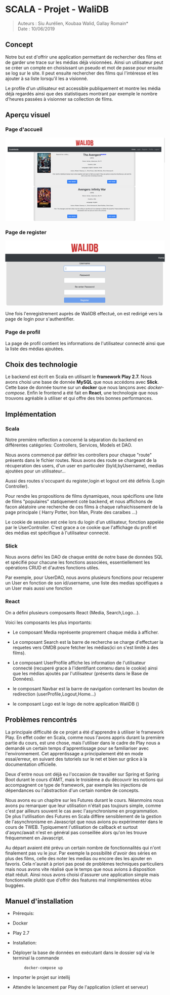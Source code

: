 # SCALA - Projet - WaliDB

>Auteurs : Siu Aurélien, Koubaa Walid, Gallay Romain*	
> Date : 10/06/2019

## Concept

Notre but est d'offrir une application permettant de rechercher des films et de garder une trace sur les médias déjà visionnées. Ainsi un utilisateur peut se créer un compte en choisissant un pseudo et mot de passe pour ensuite se log sur le site. Il peut ensuite rechercher des films qui l'intéresse et les ajouter à sa liste lorsqu'il les a visionné.

Le profile d'un utilisateur est accessible publiquement et montre les média déjà regardés ainsi que des statistiques montrant par exemple le nombre d'heures passées à visionner sa collection de films.

## Aperçu visuel

### Page d'accueil

![alt](img/Home.png)

### Page de register

![alt](img/Register.png)

Une fois l'enregistrement auprès de WaliDB effectué, on est redirigé vers la page de login pour s'authentifier.

### Page de profil

La page de profil contient les informations de l'utilisateur connecté ainsi que la liste des médias ajoutées.

## Choix des technologie

Le backend est écrit en Scala en utilisant le **framework Play 2.7.** Nous avons choisi une base de donnée **MySQL** que nous accédons avec **Slick**. Cette base de donnée tourne sur un **docker** que nous lançons avec *docker-compose*. Enfin le frontend a été fait en **React**, une technologie que nous trouvons agréable à utiliser et qui offre des très bonnes performances.

## Implémentation

### Scala

Notre première reflection a concerné la séparation du backend en différentes catégories: Controllers, Services, Models et DAO.

Nous avons commencé par définir les controllers pour chaque "route" présents dans le fichier routes.
Nous avons des route se chargeant de la récuperation des users, d'un user en particuleir (byId,byUsername), medias ajoutées pour un  utilisateur... 

Aussi des routes s'occupant du register,login et logout ont été définis (Login Controller).

Pour rendre les propositions de films dynamiques, nous spécifions une liste de films "populaires" statiquement coté backend, et nous affichons de facon aléatoire une recherche de ces films à chaque rafraichissement de la page principale ( Harry Potter, Iron Man, Pirate des caraibes ...) 


Le cookie de session est crée lors du login d'un utilisateur, fonction appelée par le UserController. C'est grace a ce cookie que l'affichage du profil et des médias est spécifique à l'utilisateur connecté.

### Slick

Nous avons défini les DAO de chaque entité de notre base de données SQL et spécifié pour chacune les fonctions associées, essentiellement les opérations CRUD et d'autres fonctions utiles.

Par exemple, pour UserDAO, nous avons plusieurs fonctions pour recuperer un User en fonction de son id/username, une liste des medias spcéfiques a un User mais aussi une fonction 

### React

On a  défini plusieurs composants React (Media, Search,Logo...).

Voici les composants les plus importants:

- Le composant Media représente proprement chaque média à afficher.

- Le composant Search est la barre de recherche se charge d'effectuer la requetes vers OMDB poure fetcher les médias(ici on s'est limité à des films).

- Le composant UserProfile affiche les information de l'utilisateur connecté (recuperé grace à l'identifiant contenu dans le cookie) ainsi que les médias ajoutés par l'utilisateur (présents dans le Base de Données).

- le composant Navbar est la barre de navigation contenant les bouton de redirection (userProfile,Logout,Home...)

- le composant Logo est le logo de notre application WaliDB ()



## Problèmes rencontrés

La principale difficulté de ce projet a été d'apprendre à utiliser le framework Play. En effet coder en Scala, comme nous l'avons appris durant la première partie du cours, est une chose, mais l'utiliser dans le cadre de Play nous a demandé un certain temps d'apprentissage pour se familiariser avec l'environnement. Cet apprentissage a principalement été en mode essai/erreur, en suivant des tutoriels sur le net et bien sur grâce à la documentation officielle.

Deux d'entre nous ont déjà eu l'occasion de travailler sur Spring et Spring Boot durant le cours d'AMT, mais le troisième a du découvrir les notions qui accompagnent ce type de framework, par exemple les injections de dépendances ou l'abstraction d'un certain nombre de concepts.

Nous avons eu un chapitre sur les Futures durant le cours. Néanmoins nous avons pu remarquer que leur utilisation n'était pas toujours simple, comme c'est par ailleurs souvent le cas avec l'asynchronisme en programmation. De plus l'utilisation des Futures en Scala diffère sensiblement de la gestion de l'asynchronisme en Javascript que nous avions pu expérimenter dans le cours de TWEB. Typiquement l'utilisation de callback et surtout d'async/await n'est en général pas conseillée alors qu'on les trouve fréquemment en Javascript.

Au départ avaient été prévu un certain nombre de fonctionnalités qui n'ont finalement pas vu le jour. Par exemple la possibilité d'avoir des séries en plus des films, celle des noter les medias ou encore des les ajouter en favoris. Cela n'aurait à priori pas posé de problèmes techniques particuliers mais nous avons vite réalisé que le temps que nous avions à disposition était réduit. Ainsi nous avons choisi d'assurer une application simple mais fonctionnelle plutôt que d'offrir des features mal inmplémentées et/ou buggées.

## Manuel d'installation

- Prérequis:

 -  Docker
 -  Play 2.7

- Installation:
 
 - Déployer la base de données en exécutant dans le dossier sql via le terminal la commande

 			docker-compose up
 		
 - Importer le projet sur intellij
 - Attendre le lancement par Play de l'application (client et serveur)